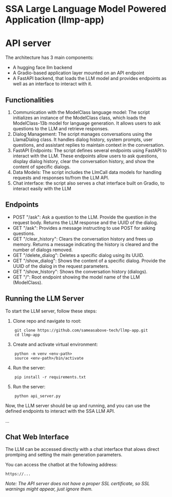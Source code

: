 # SSA Large Language Model Powered Application (llmp-app)


# API server 

The architecture has 3 main components:
- A hugging face llm backend
- A Gradio-based application layer mounted on an API endpoint
- A FastAPI backend, that loads the LLM model and provides endpoints as well as an interface to interact with it.



## Functionalities

1. Communication with the ModelClass language model: The script initializes an instance of the ModelClass class, which loads the ModelClass-13b model for language generation. It allows users to ask questions to the LLM and retrieve responses.
2. Dialog Management: The script manages conversations using the LlamaDialog class. It handles dialog history, system prompts, user questions, and assistant replies to maintain context in the conversation.
3. FastAPI Endpoints: The script defines several endpoints using FastAPI to interact with the LLM. These endpoints allow users to ask questions, display dialog history, clear the conversation history, and show the content of specific dialogs.
4. Data Models: The script includes the LlmCall data models for handling requests and responses to/from the LLM API.
5. Chat interface: the script also serves a chat interface built on Gradio, to interact easily with the LLM 


## Endpoints

- POST "/ask": Ask a question to the LLM. Provide the question in the request body. Returns the LLM response and the UUID of the dialog.
- GET "/ask": Provides a message instructing to use POST for asking questions.
- GET "/clear_history": Clears the conversation history and frees up memory. Returns a message indicating the history is cleared and the number of dialogs removed.
- GET "/delete_dialog": Deletes a specific dialog using its UUID.
- GET "/show_dialog": Shows the content of a specific dialog. Provide the UUID of the dialog in the request parameters.
- GET "/show_history": Shows the conversation history (dialogs).
- GET "/": Root endpoint showing the model name of the LLM (ModelClass).




## Running the LLM Server

To start the LLM server, follow these steps:

1. Clone repo and navigate to root:

```shell
    git clone https://github.com/sameasabove-tech/llmp-app.git
    cd llmp-app
```

3. Create and activate virtual environment:
```shell
    python -m venv <env-path>
    source <env-path>/bin/activate
```
4. Run the server:
```shell
    pip install -r requirements.txt
```
5. Run the server:
```shell
    python api_server.py
```

Now, the LLM server should be up and running, and you can use the defined endpoints to interact with the SSA LLM API.

...

## Chat Web Interface

The LLM can be accessed directly with a chat interface that alows direct promtping and setting the main generation parameters.

You can access the chatbot at the following address:
```
https://...
```
_Note: The API server does not have a proper SSL certificate, so SSL warnings might appear, just ignore them._